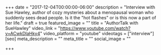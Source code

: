 +++
date = "2017-12-04T00:00:00-06:00"
description = "Interview with Sue Hawley, author of cozy mysteries about a menopausal woman who suddenly sees dead people. Is it the \"hot flashes\" or is this now a part of her life."
draft = true
featured_image = ""
title = "AuthorTalk with SueHawley"
video_link = "https://www.youtube.com/watch?v=ACwkDlaHky4"
video_platform = "youtube"
videotags = ["interview"]
[seo]
meta_description = ""
meta_title = ""
social_image = ""

+++
